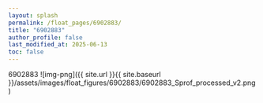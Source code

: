 ```yaml
---
layout: splash
permalink: /float_pages/6902883/
title: "6902883"
author_profile: false
last_modified_at: 2025-06-13
toc: false
---
```

 
6902883
![img-png]({{ site.url }}{{ site.baseurl }}/assets/images/float_figures/6902883/6902883_Sprof_processed_v2.png)